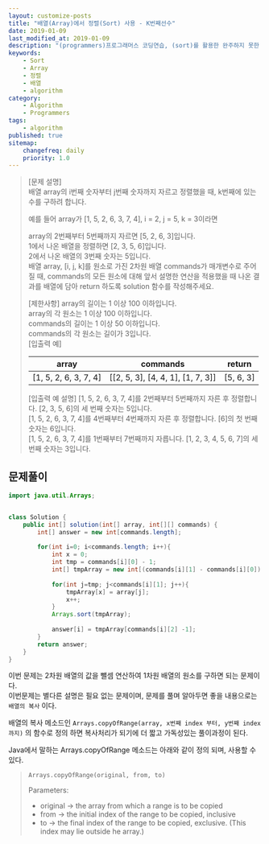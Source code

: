 ```yaml
---
layout: customize-posts
title: "배열(Array)에서 정렬(Sort) 사용 - K번째선수"
date: 2019-01-09
last_modified_at: 2019-01-09
description: "(programmers)프로그래머스 코딩연습, (sort)를 활용한 완주하지 못한 선수 찾기"
keywords:
    - Sort
    - Array
    - 정렬
    - 배열
    - algorithm
category:
    - Algorithm
    - Programmers
tags:
    - algorithm
published: true
sitemap: 
    changefreq: daily
    priority: 1.0
---
```


>[문제 설명]  
>배열 array의 i번째 숫자부터 j번째 숫자까지 자르고 정렬했을 때, k번째에 있는 수를 구하려 합니다.  
>
>예를 들어 array가 [1, 5, 2, 6, 3, 7, 4], i = 2, j = 5, k = 3이라면  
>
>array의 2번째부터 5번째까지 자르면 [5, 2, 6, 3]입니다.  
>1에서 나온 배열을 정렬하면 [2, 3, 5, 6]입니다.  
>2에서 나온 배열의 3번째 숫자는 5입니다.  
>배열 array, [i, j, k]를 원소로 가진 2차원 배열 commands가 매개변수로 주어질 때, commands의 모든 원소에 대해 앞서 설명한 연산을 적용했을 때 나온 결과를 배열에 담아 return 하도록 solution 함수를 작성해주세요.  
>
>[제한사항]
>array의 길이는 1 이상 100 이하입니다.  
>array의 각 원소는 1 이상 100 이하입니다.  
>commands의 길이는 1 이상 50 이하입니다.  
>commands의 각 원소는 길이가 3입니다.  
>[입출력 예]  
>
>|array|	commands|	return|
>|--|--|--|
>|[1, 5, 2, 6, 3, 7, 4]|	[[2, 5, 3], [4, 4, 1], [1, 7, 3]]|	[5, 6, 3]|
>
> [입출력 예 설명]
>[1, 5, 2, 6, 3, 7, 4]를 2번째부터 5번째까지 자른 후 정렬합니다. [2, 3, 5, 6]의 세 번째 숫자는 5입니다.  
>[1, 5, 2, 6, 3, 7, 4]를 4번째부터 4번째까지 자른 후 정렬합니다. [6]의 첫 번째 숫자는 6입니다.  
>[1, 5, 2, 6, 3, 7, 4]를 1번째부터 7번째까지 자릅니다. [1, 2, 3, 4, 5, 6, 7]의 세 번째 숫자는 3입니다.  



## 문제풀이

```java
import java.util.Arrays;


class Solution {
    public int[] solution(int[] array, int[][] commands) {
        int[] answer = new int[commands.length];
        
        for(int i=0; i<commands.length; i++){
            int x = 0;
            int tmp = commands[i][0] - 1;
            int[] tmpArray = new int[(commands[i][1] - commands[i][0]) +1];
            
            for(int j=tmp; j<commands[i][1]; j++){
                tmpArray[x] = array[j];
                x++;
            }
            Arrays.sort(tmpArray);
            
            answer[i] = tmpArray[commands[i][2] -1];
        }
        return answer;
    }
}
```

이번 문제는 2차원 배열의 값을 뺄셈 연산하여 1차원 배열의 원소를 구하면 되는 문제이다.  
이번문제는 별다른 설명은 필요 없는 문제이며, 문제를 풀며 알아두면 좋을 내용으로는 ```배열의 복사``` 이다.

배열의 복사 메소드인 ```Arrays.copyOfRange(array, x번째 index 부터, y번째 index까지)``` 의 함수로 정의 하면 복사처리가 되기에 더 짧고 가독성있는 풀이과정이 된다.  

Java에서 말하는 Arrays.copyOfRange 메소드는 아래와 같이 정의 되며, 사용할 수 있다.  
>```Arrays.copyOfRange(original, from, to)```  
>
>Parameters:  
>* original -> the array from which a range is to be copied  
>* from -> the initial index of the range to be copied, inclusive  
>* to -> the final index of the range to be copied, exclusive. (This index may lie outside he array.)

